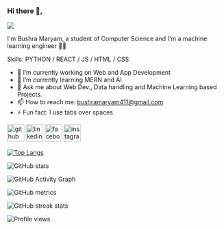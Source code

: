 ### Hi there 👋,  
![](https://cdn.dribbble.com/users/1162077/screenshots/3917576/support.gif)

I'm Bushra Maryam, a student of Computer Science and I'm a machine learning engineer  👨‍💻  

Skills: PYTHON / REACT / JS / HTML / CSS

- 🔭 I’m currently working on  Web and App Development 
- 🌱 I’m currently learning  MERN and AI 
- 💬 Ask me about Web Dev., Data handling and Machine Learning based Projects. 
- 📫 How to reach me: bushramaryam411@gmail.com 
- ⚡ Fun fact: I use tabs over spaces 


[<img src='https://cdn.jsdelivr.net/npm/simple-icons@3.0.1/icons/github.svg' alt='github' height='40'>](https://github.com/BushraMaryam)  [<img src='https://cdn.jsdelivr.net/npm/simple-icons@3.0.1/icons/linkedin.svg' alt='linkedin' height='40'>](https://www.linkedin.com/in/bushra-maryam/)  [<img src='https://cdn.jsdelivr.net/npm/simple-icons@3.0.1/icons/facebook.svg' alt='facebook' height='40'>](https://www.facebook.com/bushra2001)  [<img src='https://cdn.jsdelivr.net/npm/simple-icons@3.0.1/icons/instagram.svg' alt='instagram' height='40'>](https://www.instagram.com/bushramaryam04/)  

[![Top Langs](https://github-readme-stats.vercel.app/api/top-langs/?username=BushraMaryam)](https://github.com/anuraghazra/github-readme-stats)

![GitHub stats](https://github-readme-stats.vercel.app/api?username=BushraMaryam&show_icons=true&count_private=true)  

![GitHub Activity Graph](https://activity-graph.herokuapp.com/graph?username=BushraMaryam)  

![GitHub metrics](https://metrics.lecoq.io/BushraMaryam)  

![GitHub streak stats](https://github-readme-streak-stats.herokuapp.com/?user=BushraMaryam)  

![Profile views](https://gpvc.arturio.dev/BushraMaryam)  
